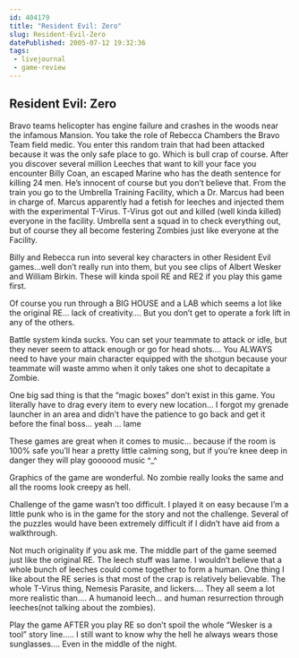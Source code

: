 ```yaml
---
id: 404179
title: "Resident Evil: Zero"
slug: Resident-Evil-Zero
datePublished: 2005-07-12 19:32:36
tags:
 - livejournal
 - game-review
---
```


## Resident Evil: Zero

Bravo teams helicopter has engine failure and crashes in the woods near the infamous Mansion. You take the role of Rebecca Chambers the Bravo Team field medic. You enter this random train that had been attacked because it was the only safe place to go. Which is bull crap of course. After you discover several million Leeches that want to kill your face you encounter Billy Coan, an escaped Marine who has the death sentence for killing 24 men. He’s innocent of course but you don’t believe that. From the train you go to the Umbrella Training Facility, which a Dr. Marcus had been in charge of. Marcus apparently had a fetish for leeches and injected them with the experimental T-Virus. T-Virus got out and killed (well kinda killed) everyone in the facility. Umbrella sent a squad in to check everything out, but of course they all become festering Zombies just like everyone at the Facility.

Billy and Rebecca run into several key characters in other Resident Evil games…well don’t really run into them, but you see clips of Albert Wesker and William Birkin. These will kinda spoil RE and RE2 if you play this game first.

Of course you run through a BIG HOUSE and a LAB which seems a lot like the original RE… lack of creativity…. But you don’t get to operate a fork lift in any of the others.

Battle system kinda sucks. You can set your teammate to attack or idle, but they never seem to attack enough or go for head shots…. You ALWAYS need to have your main character equipped with the shotgun because your teammate will waste ammo when it only takes one shot to decapitate a Zombie.

One big sad thing is that the “magic boxes” don’t exist in this game. You literally have to drag every item to every new location… I forgot my grenade launcher in an area and didn’t have the patience to go back and get it before the final boss… yeah … lame

These games are great when it comes to music… because if the room is 100% safe you’ll hear a pretty little calming song, but if you’re knee deep in danger they will play goooood music ^_^

Graphics of the game are wonderful. No zombie really looks the same and all the rooms look creepy as hell.

Challenge of the game wasn’t too difficult. I played it on easy because I’m a little punk who is in the game for the story and not the challenge. Several of the puzzles would have been extremely difficult if I didn’t have aid from a walkthrough.

Not much originality if you ask me. The middle part of the game seemed just like the original RE. The leech stuff was lame. I wouldn’t believe that a whole bunch of leeches could come together to form a human. One thing I like about the RE series is that most of the crap is relatively believable. The whole T-Virus thing, Nemesis Parasite, and lickers…. They all seem a lot more realistic than…. A humanoid leech... and human resurrection through leeches(not talking about the zombies).

Play the game AFTER you play RE so don’t spoil the whole “Wesker is a tool” story line….. I still want to know why the hell he always wears those sunglasses…. Even in the middle of the night.
